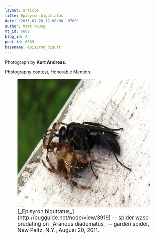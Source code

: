 ```yaml
---
layout: article
title: Episyron biguttatus
date: '2013-01-28 12:00:00 -0700'
author: Matt Young
mt_id: 6669
blog_id: 2
post_id: 6669
basename: episyron_bigutt
---
```

Photograph by **Kurt Andreas**.

Photography contest, Honorable Mention.

<figure>
<img src="/uploads/2013/Andreas.Episyron_biguttatus.jpg" alt="Andreas.Episyron_biguttatus.jpg" width="600" height="413" />
<figcaption markdown="span">
<big>[_Episyron biguttatus_](http://bugguide.net/node/view/3919) -- spider wasp predating on _Araneus diadematus_ -- garden spider, New Paltz, N.Y., August 20, 2011.</big>

</figcaption>
</figure>
